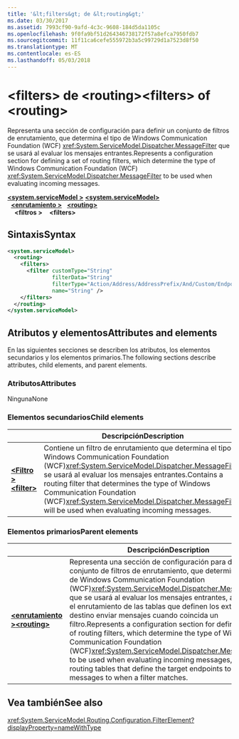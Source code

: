 ```yaml
---
title: '&lt;filters&gt; de &lt;routing&gt;'
ms.date: 03/30/2017
ms.assetid: 7993cf90-9afd-4c3c-9608-184d5da1105c
ms.openlocfilehash: 9f0fa9bf51d264346738172f57a8efca7950fdb7
ms.sourcegitcommit: 11f11ca6cefe555972b3a5c99729d1a7523d8f50
ms.translationtype: MT
ms.contentlocale: es-ES
ms.lasthandoff: 05/03/2018
---
```

# <a name="ltfiltersgt-of-ltroutinggt"></a><span data-ttu-id="58a68-102">&lt;filters&gt; de &lt;routing&gt;</span><span class="sxs-lookup"><span data-stu-id="58a68-102">&lt;filters&gt; of &lt;routing&gt;</span></span>

<span data-ttu-id="58a68-103">Representa una sección de configuración para definir un conjunto de filtros de enrutamiento, que determina el tipo de Windows Communication Foundation (WCF) <xref:System.ServiceModel.Dispatcher.MessageFilter> que se usará al evaluar los mensajes entrantes.</span><span class="sxs-lookup"><span data-stu-id="58a68-103">Represents a configuration section for defining a set of routing filters, which determine the type of Windows Communication Foundation (WCF) <xref:System.ServiceModel.Dispatcher.MessageFilter> to be used when evaluating incoming messages.</span></span>

<span data-ttu-id="58a68-104">[**\<system.serviceModel >**](system-servicemodel.md) </span><span class="sxs-lookup"><span data-stu-id="58a68-104">[**\<system.serviceModel>**](system-servicemodel.md) </span></span>  
<span data-ttu-id="58a68-105">&nbsp;&nbsp;[**\<enrutamiento >**](routing.md) </span><span class="sxs-lookup"><span data-stu-id="58a68-105">&nbsp;&nbsp;[**\<routing>**](routing.md) </span></span>  
<span data-ttu-id="58a68-106">&nbsp;&nbsp;&nbsp;&nbsp;**\<filtros >**</span><span class="sxs-lookup"><span data-stu-id="58a68-106">&nbsp;&nbsp;&nbsp;&nbsp;**\<filters>**</span></span>

## <a name="syntax"></a><span data-ttu-id="58a68-107">Sintaxis</span><span class="sxs-lookup"><span data-stu-id="58a68-107">Syntax</span></span>

```xml
<system.serviceModel>
  <routing>
    <filters>
      <filter customType="String" 
              filterData="String" 
              filterType="Action/Address/AddressPrefix/And/Custom/Endpoint/MatchAll/XPath" 
              name="String" />
    </filters>
  </routing>
</system.serviceModel>
```

## <a name="attributes-and-elements"></a><span data-ttu-id="58a68-108">Atributos y elementos</span><span class="sxs-lookup"><span data-stu-id="58a68-108">Attributes and elements</span></span>

<span data-ttu-id="58a68-109">En las siguientes secciones se describen los atributos, los elementos secundarios y los elementos primarios.</span><span class="sxs-lookup"><span data-stu-id="58a68-109">The following sections describe attributes, child elements, and parent elements.</span></span>

### <a name="attributes"></a><span data-ttu-id="58a68-110">Atributos</span><span class="sxs-lookup"><span data-stu-id="58a68-110">Attributes</span></span>

<span data-ttu-id="58a68-111">Ninguna</span><span class="sxs-lookup"><span data-stu-id="58a68-111">None</span></span>

### <a name="child-elements"></a><span data-ttu-id="58a68-112">Elementos secundarios</span><span class="sxs-lookup"><span data-stu-id="58a68-112">Child elements</span></span>

|     | <span data-ttu-id="58a68-113">Descripción</span><span class="sxs-lookup"><span data-stu-id="58a68-113">Description</span></span> |
| --- | ----------- |
| [<span data-ttu-id="58a68-114">**\<Filtro >**</span><span class="sxs-lookup"><span data-stu-id="58a68-114">**\<filter>**</span></span>](../../../../../docs/framework/configure-apps/file-schema/wcf/filter.md) | <span data-ttu-id="58a68-115">Contiene un filtro de enrutamiento que determina el tipo de Windows Communication Foundation (WCF)<xref:System.ServiceModel.Dispatcher.MessageFilter> se usará al evaluar los mensajes entrantes.</span><span class="sxs-lookup"><span data-stu-id="58a68-115">Contains a routing filter that determines the type of Windows Communication Foundation (WCF)<xref:System.ServiceModel.Dispatcher.MessageFilter> will be used when evaluating incoming messages.</span></span> |

### <a name="parent-elements"></a><span data-ttu-id="58a68-116">Elementos primarios</span><span class="sxs-lookup"><span data-stu-id="58a68-116">Parent elements</span></span>

|     | <span data-ttu-id="58a68-117">Descripción</span><span class="sxs-lookup"><span data-stu-id="58a68-117">Description</span></span> |
| --- | ----------- |
| [<span data-ttu-id="58a68-118">**\<enrutamiento >**</span><span class="sxs-lookup"><span data-stu-id="58a68-118">**\<routing>**</span></span>](../../../../../docs/framework/configure-apps/file-schema/wcf/routing.md) | <span data-ttu-id="58a68-119">Representa una sección de configuración para definir un conjunto de filtros de enrutamiento, que determina el tipo de Windows Communication Foundation (WCF)<xref:System.ServiceModel.Dispatcher.MessageFilter> que se usará al evaluar los mensajes entrantes, así como el enrutamiento de las tablas que definen los extremos de destino enviar mensajes cuando coincida un filtro.</span><span class="sxs-lookup"><span data-stu-id="58a68-119">Represents a configuration section for defining a set of routing filters, which determine the type of Windows Communication Foundation (WCF)<xref:System.ServiceModel.Dispatcher.MessageFilter> to be used when evaluating incoming messages, as well as routing tables that define the target endpoints to send messages to when a filter matches.</span></span> |

## <a name="see-also"></a><span data-ttu-id="58a68-120">Vea también</span><span class="sxs-lookup"><span data-stu-id="58a68-120">See also</span></span>

<xref:System.ServiceModel.Routing.Configuration.FilterElement?displayProperty=nameWithType>
